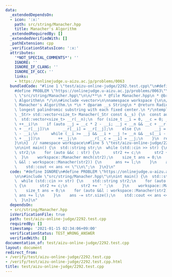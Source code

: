 ```yaml
---
data:
  _extendedDependsOn:
  - icon: ':x:'
    path: src/string/Manacher.hpp
    title: Manacher's Algorithm
  _extendedRequiredBy: []
  _extendedVerifiedWith: []
  _pathExtension: cpp
  _verificationStatusIcon: ':x:'
  attributes:
    '*NOT_SPECIAL_COMMENTS*': ''
    IGNORE: ''
    IGNORE_IF_CLANG: ''
    IGNORE_IF_GCC: ''
    links:
    - https://onlinejudge.u-aizu.ac.jp/problems/0063
  bundledCode: "#line 1 \"test/aizu-online-judge/2292.test.cpp\"\n#define IGNORE\n\
    #define PROBLEM \"https://onlinejudge.u-aizu.ac.jp/problems/0063\"\n\n#line 2\
    \ \"src/string/Manacher.hpp\"\n\n/**\n * @file Manacher.hpp\n * @brief Manacher's\
    \ Algorithm\n */\n\n#include <vector>\n\nnamespace workspace {\n\n/**\n * @brief\
    \ Manacher's Algorithm.\n *\n * @param __s String\n * @return Radiuses of the\
    \ longest palindromic substring with each fixed center.\n */\ntemplate <class\
    \ _Str> std::vector<size_t> Manacher(_Str const &__s) {\n  const auto __n = std::size(__s);\n\
    \  std::vector<size_t> __r(__n);\n  for (size_t __i = 0, __c = 0; __i != __n;\
    \ ++__i)\n    if (auto __j = __c * 2 - __i; __j < __n && __c + __r[__c] > __i\
    \ + __r[__j])\n      __r[__i] = __r[__j];\n    else {\n      __j = __c + __r[__c]\
    \ - __i;\n      while (__i >= __j && __i + __j != __n && __s[__i - __j] == __s[__i\
    \ + __j])\n        ++__j;\n      __r[__c = __i] = __j;\n    }\n  return __r;\n\
    }\n\n}  // namespace workspace\n#line 5 \"test/aizu-online-judge/2292.test.cpp\"\
    \n\nint main() {\n  std::string str;\n  while (std::cin >> str) {\n    std::string\
    \ str2;\n    for (auto &&c : str) {\n      str2 += c;\n      str2 += ' ';\n  \
    \  }\n    workspace::Manacher mnch(str2);\n    size_t ans = 0;\n    for (auto\
    \ &&l : workspace::Manacher(str2)) {\n      ans += l;\n    }\n    ans -= str.size();\n\
    \    std::cout << ans << \"\\n\";\n  }\n}\n"
  code: "#define IGNORE\n#define PROBLEM \"https://onlinejudge.u-aizu.ac.jp/problems/0063\"\
    \n\n#include \"src/string/Manacher.hpp\"\n\nint main() {\n  std::string str;\n\
    \  while (std::cin >> str) {\n    std::string str2;\n    for (auto &&c : str)\
    \ {\n      str2 += c;\n      str2 += ' ';\n    }\n    workspace::Manacher mnch(str2);\n\
    \    size_t ans = 0;\n    for (auto &&l : workspace::Manacher(str2)) {\n     \
    \ ans += l;\n    }\n    ans -= str.size();\n    std::cout << ans << \"\\n\";\n\
    \  }\n}\n"
  dependsOn:
  - src/string/Manacher.hpp
  isVerificationFile: true
  path: test/aizu-online-judge/2292.test.cpp
  requiredBy: []
  timestamp: '2021-01-15 02:34:06+09:00'
  verificationStatus: TEST_WRONG_ANSWER
  verifiedWith: []
documentation_of: test/aizu-online-judge/2292.test.cpp
layout: document
redirect_from:
- /verify/test/aizu-online-judge/2292.test.cpp
- /verify/test/aizu-online-judge/2292.test.cpp.html
title: test/aizu-online-judge/2292.test.cpp
---
```

